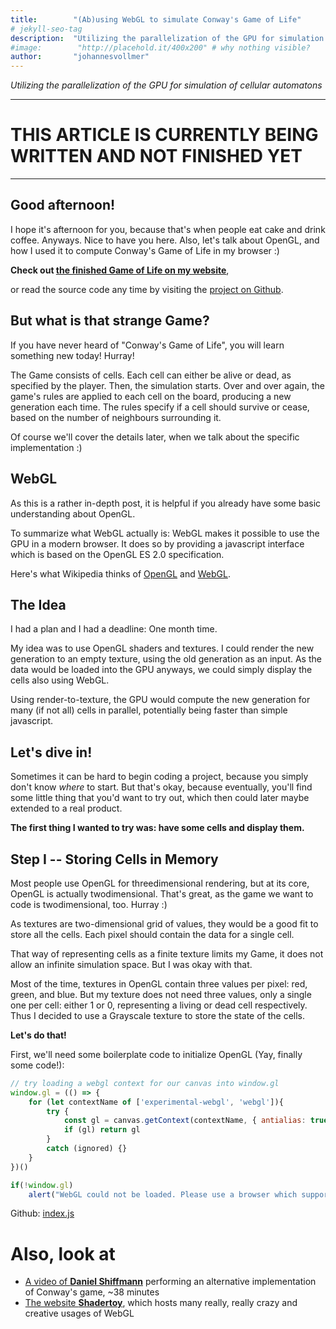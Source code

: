 ```yaml
---
title:        "(Ab)using WebGL to simulate Conway's Game of Life"
# jekyll-seo-tag
description:  "Utilizing the parallelization of the GPU for simulation of cellular automatons"
#image:        "http://placehold.it/400x200" # why nothing visible?
author:       "johannesvollmer"
---
```

*Utilizing the parallelization of the GPU for simulation of cellular automatons*
<!-- TODO: in the website template, add the frontmatter description as sub title in the post -->


---
# THIS ARTICLE IS CURRENTLY BEING WRITTEN AND NOT FINISHED YET
---

## Good afternoon! 
I hope it's afternoon for you, because that's when people eat cake and drink coffee. 
Anyways. Nice to have you here. Also, let's talk about OpenGL, and how I used it to compute Conway's Game of Life in my browser :)

__Check out [the finished Game of Life on my website](johannesvollmer.github.io/webgl-of-life)__,

or read the source code any time by visiting the [project on Github](https://github.com/johannesvollmer/webgl-of-life).


## But what __is__ that strange Game?

If you have never heard of "Conway's Game of Life", you will learn something new today! Hurray!

The Game consists of cells. Each cell can either be alive or dead, as specified by the player. Then, the simulation starts. Over and over again, the game's rules are applied to each cell on the board, producing a new generation each time. The rules specify if a cell should survive or cease, based on the number of neighbours surrounding it.

Of course we'll cover the details later, when we talk about the specific implementation :)


## WebGL
As this is a rather in-depth post, it is helpful if you already have some basic understanding about OpenGL. 

<!--For decades, a library called 'OpenGL' has been used to speed up graphics on computers. The high speed is achieved by using specialized hardware, the GPU, which can operate in a highly parallel manner. OpenGL gives any native application acces to the GPU, and just recently, it reached a state where most web devices should support WebGL. -->

To summarize what WebGL actually is: WebGL makes it possible to use the GPU in a modern browser. It does so by providing a javascript interface which is based on the OpenGL ES 2.0 specification. 

Here's what Wikipedia thinks of 
[OpenGL](https://en.wikipedia.org/w/index.php?title=OpenGL&oldid=844606672) and
[WebGL](https://en.wikipedia.org/w/index.php?title=WebGL&oldid=846821661).


## The Idea
I had a plan and I had a deadline: One month time.

My idea was to use OpenGL shaders and textures. I could render the new generation to an empty texture, using the old generation as an input. As the data would be loaded into the GPU anyways, we could simply display the cells also using WebGL.

Using render-to-texture, the GPU would compute the new generation for many (if not all) cells in parallel, potentially being faster than simple javascript. 

## Let's dive in!
Sometimes it can be hard to begin coding a project, because you simply don't know _where_ to start. But that's okay, because eventually, you'll find some little thing that you'd want to try out, which then could later maybe extended to a real product.

__The first thing I wanted to try was: have some cells and display them.__

## Step I  --  Storing Cells in Memory
Most people use OpenGL for threedimensional rendering, but at its core, OpenGL is actually twodimensional. That's great, as the game we want to code is twodimensional, too. Hurray :)

As textures are two-dimensional grid of values, they would be a good fit to store all the cells.
Each pixel should contain the data for a single cell. 

That way of representing cells as a finite texture limits my Game, it does not allow an infinite simulation space. But I was okay with that. 

Most of the time, textures in OpenGL contain three values per pixel: red, green, and blue. But my texture does not need three values, only a single one per cell: either 1 or 0, representing a living or dead cell respectively. Thus I decided to use a Grayscale texture to store the state of the cells.

__Let's do that!__

First, we'll need some boilerplate code to initialize OpenGL (Yay, finally some code!):
<!-- TODO: configure the code formatter to not break lines -->


``` javascript
// try loading a webgl context for our canvas into window.gl
window.gl = (() => {
	for (let contextName of ['experimental-webgl', 'webgl']){
		try {
			const gl = canvas.getContext(contextName, { antialias: true })
			if (gl) return gl
		}
		catch (ignored) {}
	}
})()

if(!window.gl)
	alert("WebGL could not be loaded. Please use a browser which supports WebGL.")

```
Github: [index.js](https://github.com/johannesvollmer/webgl-of-life/blob/master/js/index.js)

<!-- ![Large example image](http://placehold.it/800x400 "Large example image") -->




# Also, look at
- [A video of __Daniel Shiffmann__](https://youtu.be/FWSR_7kZuYg) performing an alternative implementation of Conway's game, ~38 minutes
- [The website __Shadertoy__](https://www.shadertoy.com/), which hosts many really, really crazy and creative usages of WebGL
